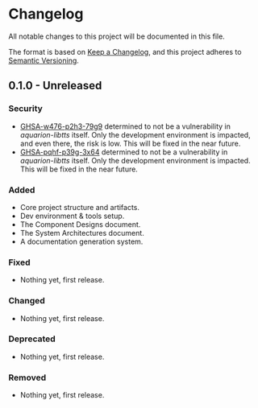 <!-- markdownlint-disable MD024 -->

<!--
    SPDX-FileCopyrightText: 2025-present Krys Lawrence <aquarion.5.krystopher@spamgourmet.org>
    SPDX-License-Identifier: CC-BY-SA-4.0
-->

<!--
    aquarion-docs documentation © 2025-present by Krys Lawrence is licensed under
    Creative Commons Attribution-ShareAlike 4.0 International. To view a copy of this
    license, visit <https://creativecommons.org/licenses/by-sa/4.0/>
-->

# Changelog

All notable changes to this project will be documented in this file.

The format is based on [Keep a Changelog](https://keepachangelog.com/en/1.1.0/),
and this project adheres to [Semantic Versioning](https://semver.org/spec/v2.0.0.html).

## 0.1.0 - Unreleased

### Security

- [GHSA-w476-p2h3-79g9](https://github.com/advisories/GHSA-w476-p2h3-79g9) determined to
  not be a vulnerability in *aquarion-libtts* itself.  Only the development environment
  is impacted, and even there, the risk is low.  This will be fixed in the near future.
- [GHSA-pqhf-p39g-3x64](https://github.com/advisories/GHSA-pqhf-p39g-3x64) determined to
  not be a vulnerability in *aquarion-libtts* itself.  Only the development environment
  is impacted.  This will be fixed in the near future.

### Added

- Core project structure and artifacts.
- Dev environment & tools setup.
- The Component Designs document.
- The System Architectures document.
- A documentation generation system.

### Fixed

- Nothing yet, first release.

### Changed

- Nothing yet, first release.

### Deprecated

- Nothing yet, first release.

### Removed

- Nothing yet, first release.

<!-- ---- -->
